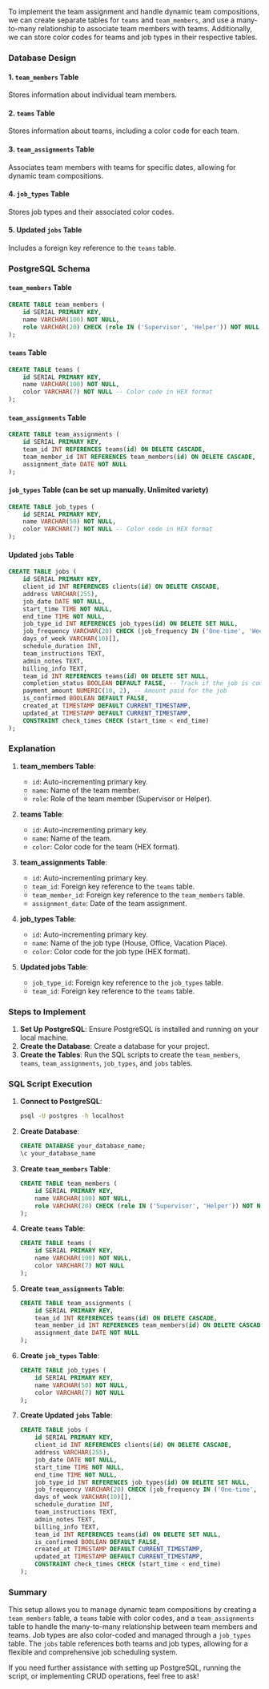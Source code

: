 To implement the team assignment and handle dynamic team compositions, we can create separate tables for `teams` and `team_members`, and use a many-to-many relationship to associate team members with teams. Additionally, we can store color codes for teams and job types in their respective tables.

### Database Design

#### 1. `team_members` Table
Stores information about individual team members.

#### 2. `teams` Table
Stores information about teams, including a color code for each team.

#### 3. `team_assignments` Table
Associates team members with teams for specific dates, allowing for dynamic team compositions.

#### 4. `job_types` Table
Stores job types and their associated color codes.

#### 5. Updated `jobs` Table
Includes a foreign key reference to the `teams` table.

### PostgreSQL Schema

#### `team_members` Table

```sql
CREATE TABLE team_members (
    id SERIAL PRIMARY KEY,
    name VARCHAR(100) NOT NULL,
    role VARCHAR(20) CHECK (role IN ('Supervisor', 'Helper')) NOT NULL
);
```

#### `teams` Table

```sql
CREATE TABLE teams (
    id SERIAL PRIMARY KEY,
    name VARCHAR(100) NOT NULL,
    color VARCHAR(7) NOT NULL -- Color code in HEX format
);
```

#### `team_assignments` Table

```sql
CREATE TABLE team_assignments (
    id SERIAL PRIMARY KEY,
    team_id INT REFERENCES teams(id) ON DELETE CASCADE,
    team_member_id INT REFERENCES team_members(id) ON DELETE CASCADE,
    assignment_date DATE NOT NULL
);
```

#### `job_types` Table (can be set up manually. Unlimited variety)

```sql
CREATE TABLE job_types (
    id SERIAL PRIMARY KEY,
    name VARCHAR(50) NOT NULL,
    color VARCHAR(7) NOT NULL -- Color code in HEX format
);
```

#### Updated `jobs` Table

```sql
CREATE TABLE jobs (
    id SERIAL PRIMARY KEY,
    client_id INT REFERENCES clients(id) ON DELETE CASCADE,
    address VARCHAR(255),
    job_date DATE NOT NULL,
    start_time TIME NOT NULL,
    end_time TIME NOT NULL,
    job_type_id INT REFERENCES job_types(id) ON DELETE SET NULL,
    job_frequency VARCHAR(20) CHECK (job_frequency IN ('One-time', 'Weekly', 'Bi-weekly', 'Monthly')),
    days_of_week VARCHAR(10)[],
    schedule_duration INT,
    team_instructions TEXT,
    admin_notes TEXT,
    billing_info TEXT,
    team_id INT REFERENCES teams(id) ON DELETE SET NULL,
    completion_status BOOLEAN DEFAULT FALSE, -- Track if the job is completed
    payment_amount NUMERIC(10, 2), -- Amount paid for the job
    is_confirmed BOOLEAN DEFAULT FALSE,
    created_at TIMESTAMP DEFAULT CURRENT_TIMESTAMP,
    updated_at TIMESTAMP DEFAULT CURRENT_TIMESTAMP,
    CONSTRAINT check_times CHECK (start_time < end_time)
);

```

### Explanation

1. **team_members Table**:
   - `id`: Auto-incrementing primary key.
   - `name`: Name of the team member.
   - `role`: Role of the team member (Supervisor or Helper).

2. **teams Table**:
   - `id`: Auto-incrementing primary key.
   - `name`: Name of the team.
   - `color`: Color code for the team (HEX format).

3. **team_assignments Table**:
   - `id`: Auto-incrementing primary key.
   - `team_id`: Foreign key reference to the `teams` table.
   - `team_member_id`: Foreign key reference to the `team_members` table.
   - `assignment_date`: Date of the team assignment.

4. **job_types Table**:
   - `id`: Auto-incrementing primary key.
   - `name`: Name of the job type (House, Office, Vacation Place).
   - `color`: Color code for the job type (HEX format).

5. **Updated jobs Table**:
   - `job_type_id`: Foreign key reference to the `job_types` table.
   - `team_id`: Foreign key reference to the `teams` table.

### Steps to Implement

1. **Set Up PostgreSQL**: Ensure PostgreSQL is installed and running on your local machine.
2. **Create the Database**: Create a database for your project.
3. **Create the Tables**: Run the SQL scripts to create the `team_members`, `teams`, `team_assignments`, `job_types`, and `jobs` tables.

### SQL Script Execution

1. **Connect to PostgreSQL**:
   ```bash
   psql -U postgres -h localhost
   ```

2. **Create Database**:
   ```sql
   CREATE DATABASE your_database_name;
   \c your_database_name
   ```

3. **Create `team_members` Table**:
   ```sql
   CREATE TABLE team_members (
       id SERIAL PRIMARY KEY,
       name VARCHAR(100) NOT NULL,
       role VARCHAR(20) CHECK (role IN ('Supervisor', 'Helper')) NOT NULL
   );
   ```

4. **Create `teams` Table**:
   ```sql
   CREATE TABLE teams (
       id SERIAL PRIMARY KEY,
       name VARCHAR(100) NOT NULL,
       color VARCHAR(7) NOT NULL
   );
   ```

5. **Create `team_assignments` Table**:
   ```sql
   CREATE TABLE team_assignments (
       id SERIAL PRIMARY KEY,
       team_id INT REFERENCES teams(id) ON DELETE CASCADE,
       team_member_id INT REFERENCES team_members(id) ON DELETE CASCADE,
       assignment_date DATE NOT NULL
   );
   ```

6. **Create `job_types` Table**:
   ```sql
   CREATE TABLE job_types (
       id SERIAL PRIMARY KEY,
       name VARCHAR(50) NOT NULL,
       color VARCHAR(7) NOT NULL
   );
   ```

7. **Create Updated `jobs` Table**:
   ```sql
   CREATE TABLE jobs (
       id SERIAL PRIMARY KEY,
       client_id INT REFERENCES clients(id) ON DELETE CASCADE,
       address VARCHAR(255),
       job_date DATE NOT NULL,
       start_time TIME NOT NULL,
       end_time TIME NOT NULL,
       job_type_id INT REFERENCES job_types(id) ON DELETE SET NULL,
       job_frequency VARCHAR(20) CHECK (job_frequency IN ('One-time', 'Weekly', 'Bi-weekly', 'Monthly')),
       days_of_week VARCHAR(10)[],
       schedule_duration INT,
       team_instructions TEXT,
       admin_notes TEXT,
       billing_info TEXT,
       team_id INT REFERENCES teams(id) ON DELETE SET NULL,
       is_confirmed BOOLEAN DEFAULT FALSE,
       created_at TIMESTAMP DEFAULT CURRENT_TIMESTAMP,
       updated_at TIMESTAMP DEFAULT CURRENT_TIMESTAMP,
       CONSTRAINT check_times CHECK (start_time < end_time)
   );
   ```

### Summary

This setup allows you to manage dynamic team compositions by creating a `team_members` table, a `teams` table with color codes, and a `team_assignments` table to handle the many-to-many relationship between team members and teams. Job types are also color-coded and managed through a `job_types` table. The `jobs` table references both teams and job types, allowing for a flexible and comprehensive job scheduling system.

If you need further assistance with setting up PostgreSQL, running the script, or implementing CRUD operations, feel free to ask!